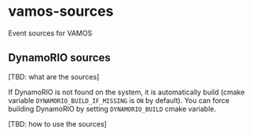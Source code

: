 # vamos-sources
Event sources for VAMOS

## DynamoRIO sources

[TBD: what are the sources]

If DynamoRIO is not found on the system, it is automatically build (cmake
variable `DYNAMORIO_BUILD_IF_MISSING` is `ON` by default). You can force
building DynamoRIO by setting `DYNAMORIO_BUILD` cmake variable.

[TBD: how to use the sources]
